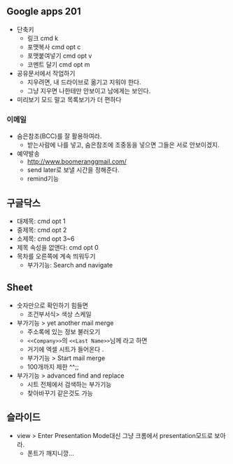 ## Google apps 201

- 단축키
    - 링크 cmd k
    - 포맷복사 cmd opt c
    - 포맷붙여넣기 cmd opt v
    - 코멘트 달기 cmd opt m
- 공유문서에서 작업하기
    + 지우려면, 내 드라이브로 옮기고 지워야 한다.
    + 그냥 지우면 나한테만 안보이고 남에게는 보인다.
- 미리보기 모드 말고 목록보기가 더 편하다

### 이메일
- 숨은참조(BCC)를 잘 활용하여라.
    + 받는사람에 나를 넣고, 숨은참조에 조중동을 넣으면 그들은 서로 안보이겠지.
- 예약발송
    + http://www.boomeranggmail.com/
    + send later로 보낼 시간을 정해준다.
    + remind기능

## 구글닥스
- 대제목: cmd opt 1
- 중제목: cmd opt 2
- 소제목: cmd opt 3~6
- 제목 속성을 없앤다: cmd opt 0
- 목차를 오른쪽에 계속 띄워두기
    + 부가기능: Search and navigate

## Sheet
- 숫자만으로 확인하기 힘들면
    + 조건부서식> 색상 스케일
- 부가기능 > yet another mail merge
    + 주소록에 있는 정보 불러오기
    + `<<Company>>`의 `<<Last Name>>`님께 라고 하면
    + 거기에 엑셀 시트가 들어온다 .
    + 부가기능 > Start mail merge
    + 100개까지 제한 ^^;;
- 부가기능 > advanced find and replace
    + 시트 전체에서 검색하는 부가기능
    + 찾아바꾸기 같은것도 가능

## 슬라이드
- view > Enter Presentation Mode대신 그냥 크롬에서 presentation모드로 보아라.
    + 폰트가 깨지니깡...
